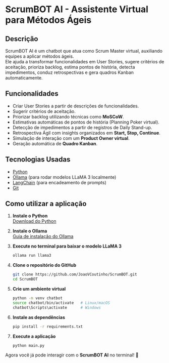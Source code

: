 # ScrumBOT AI - Assistente Virtual para Métodos Ágeis

## Descrição
ScrumBOT AI é um chatbot que atua como Scrum Master virtual, auxiliando equipes a aplicar métodos ágeis.  
Ele ajuda a transformar funcionalidades em User Stories, sugere critérios de aceitação, prioriza backlog, estima pontos de história, detecta impedimentos, conduz retrospectivas e gera quadros Kanban automaticamente.

## Funcionalidades
- Criar User Stories a partir de descrições de funcionalidades.
- Sugerir critérios de aceitação.
- Priorizar backlog utilizando técnicas como **MoSCoW**.
- Estimativas automáticas de pontos de história (Planning Poker virtual).
- Detecção de impedimentos a partir de registros de Daily Stand-up.
- Retrospectiva Ágil com insights organizados em **Start, Stop, Continue**.
- Simulação de interação com um **Product Owner virtual**.
- Geração automática de **Quadro Kanban**.

## Tecnologias Usadas
- [Python](https://www.python.org/)  
- [Ollama](https://ollama.com/) (para rodar modelos LLaMA 3 localmente)  
- [LangChain](https://www.langchain.com/) (para encadeamento de prompts)  
- [Git](https://git-scm.com/)  

## Como utilizar a aplicação

1. **Instale o Python**  
   [Download do Python](https://www.python.org/downloads/)

2. **Instale o Ollama**  
   [Guia de instalação do Ollama](https://ollama.com/download)

3. **Execute no terminal para baixar o modelo LLaMA 3**  
   ```bash
   ollama run llama3
    ```

4. **Clone o repositório do GitHub**

   ```bash
   git clone https://github.com/JoaoVCoutinho/ScrumBOT.git
   cd ScrumBOT
   ```

5. **Crie um ambiente virtual**

   ```bash
   python -m venv chatbot
   source chatbot/bin/activate   # Linux/macOS
   chatbot\Scripts\activate      # Windows
   ```

6. **Instale as dependências**

   ```bash
   pip install -r requirements.txt
   ```

7. **Execute a aplicação**

   ```bash
   python main.py
   ```

Agora você já pode interagir com o **ScrumBOT AI** no terminal! 🚀
